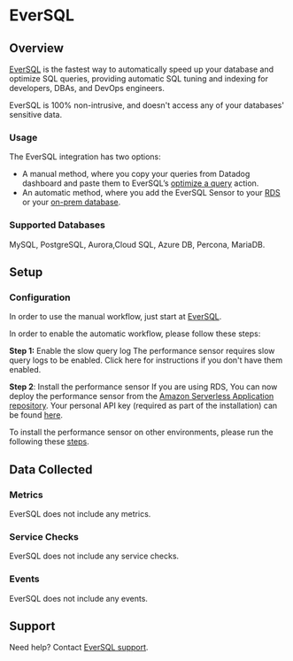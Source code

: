 # EverSQL

## Overview

[EverSQL][1] is the fastest way to automatically speed up your database and optimize SQL queries, providing automatic SQL tuning and indexing for developers, DBAs, and DevOps engineers.

EverSQL is 100% non-intrusive, and doesn't access any of your databases' sensitive data.

### Usage

The EverSQL integration has two options:

- A manual method, where you copy your queries from Datadog dashboard and paste them to EverSQL’s [optimize a query][2] action.
- An automatic method, where you add the EverSQL Sensor to your [RDS][3] or your [on-prem database][4].

### Supported Databases
MySQL, PostgreSQL, Aurora,Cloud SQL, Azure DB, Percona, MariaDB.

## Setup

### Configuration
In order to use the manual workflow, just start at [EverSQL][2].

In order to enable the automatic workflow, please follow these steps:

**Step 1:** Enable the slow query log
The performance sensor requires slow query logs to be enabled.
Click here for instructions if you don't have them enabled.

**Step 2**: Install the performance sensor
If you are using RDS, You can now deploy the performance sensor from the [Amazon Serverless Application repository][3].
Your personal API key (required as part of the installation) can be found [here][5].

To install the performance sensor on other environments, please run the following these [steps][6].


## Data Collected

### Metrics

EverSQL does not include any metrics.

### Service Checks

EverSQL does not include any service checks.

### Events

EverSQL does not include any events.

## Support

Need help? Contact [EverSQL support][7].

[1]: https://www.eversql.com/
[2]: https://www.eversql.com/sql-query-optimizer/ 
[3]: https://serverlessrepo.aws.amazon.com/applications/arn:aws:serverlessrepo:us-east-2:196422412051:applications~EverSQL-Performance-Sensor 

[4]: https://www.eversql.com/sensors/
[5]: https://www.eversql.com/edit-user-profile/ 
[6]: https://www.eversql.com/sensors/ 
[7]: https://eversql.freshdesk.com/support/tickets/new 